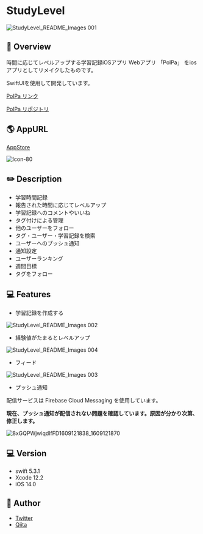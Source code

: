 # StudyLevel

![StudyLevel_README_Images 001](https://user-images.githubusercontent.com/62362974/103184117-d145c800-48f9-11eb-9372-4d10f293c7c1.jpeg)

## :sparkler: Overview

時間に応じてレベルアップする学習記録iOSアプリ
Webアプリ 「PolPa」 をiosアプリとしてリメイクしたものです。

SwiftUIを使用して開発しています。

[PolPa リンク](https://polpa.work)

[PolPa リポジトリ](https://github.com/nizi24/PolPa)

## :earth_americas: AppURL

[AppStore](https://itunes.apple.com/jp/app/id1546368607?mt=8)

![Icon-80](https://user-images.githubusercontent.com/62362974/103183629-fd137e80-48f6-11eb-8a9a-a3b95735224e.png)

## :pencil2: Description

- 学習時間記録
- 報告された時間に応じてレベルアップ
- 学習記録へのコメントやいいね
- タグ付けによる管理
- 他のユーザーをフォロー
- タグ・ユーザー・学習記録を検索
- ユーザーへのプッシュ通知
- 通知設定
- ユーザーランキング
- 週間目標
- タグをフォロー

## :computer: Features

- 学習記録を作成する

![StudyLevel_README_Images 002](https://user-images.githubusercontent.com/62362974/103184118-d440b880-48f9-11eb-9017-c70145fc3d36.jpeg)

- 経験値がたまるとレベルアップ

![StudyLevel_README_Images 004](https://user-images.githubusercontent.com/62362974/103184121-d60a7c00-48f9-11eb-80ea-51e2f205020a.jpeg)

- フィード

![StudyLevel_README_Images 003](https://user-images.githubusercontent.com/62362974/103184120-d571e580-48f9-11eb-84f0-1a1d09c52cab.jpeg)

- プッシュ通知

配信サービスは Firebase Cloud Messaging を使用しています。

<strong>現在、プッシュ通知が配信されない問題を確認しています。原因が分かり次第、修正します。</strong>

![8xGQPWjwiqdlfFD1609121838_1609121870](https://user-images.githubusercontent.com/62362974/103185329-4b2c8000-48ff-11eb-8ec1-7fc2eddb0c27.png)


## :computer: Version

- swift 5.3.1
- Xcode 12.2
- iOS 14.0

## 👀 Author

- [Twitter](https://twitter.com/nizi_24a)
- [Qiita](https://qiita.com/nizi24)
